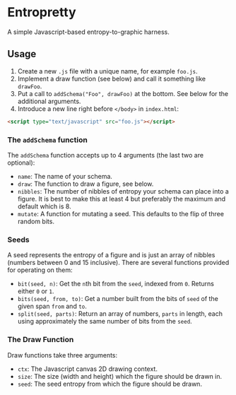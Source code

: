 # Entropretty

A simple Javascript-based entropy-to-graphic harness.

## Usage

1. Create a new `.js` file with a unique name, for example `foo.js`. 
2. Implement a draw function (see below) and call it something like `drawFoo`.
3. Put a call to `addSchema("Foo", drawFoo)` at the bottom. See below for the additional arguments.
4. Introduce a new line right before `</body>` in `index.html`:

```html
<script type="text/javascript" src="foo.js"></script>
```

### The `addSchema` function

The `addSchema` function accepts up to 4 arguments (the last two are optional):

- `name`: The name of your schema.
- `draw`: The function to draw a figure, see below.
- `nibbles`: The number of nibbles of entropy your schema can place into a figure. It is best to make this at least 4 but preferably the maximum and default which is 8.
- `mutate`: A function for mutating a seed. This defaults to the flip of three random bits.

### Seeds

A seed represents the entropy of a figure and is just an array of nibbles (numbers between 0 and 15 inclusive). There are several functions provided for operating on them:

- `bit(seed, n)`: Get the `n`th bit from the `seed`, indexed from `0`. Returns either `0` or `1`.
- `bits(seed, from, to)`: Get a number built from the bits of `seed` of the given span `from` and `to`.
- `split(seed, parts)`: Return an array of numbers, `parts` in length, each using approximately the same number of bits from the `seed`.

### The Draw Function

Draw functions take three arguments:

- `ctx`: The Javascript canvas 2D drawing context.
- `size`: The size (width and height) which the figure should be drawn in.
- `seed`: The seed entropy from which the figure should be drawn.
